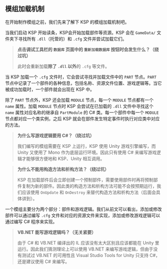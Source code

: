 ## 模组加载机制

在开始制作模组之前，我们先来了解下 KSP 的模组加载机制吧。

当我们启动 KSP 开始读条，KSP会开始加载部件等资源。KSP 会在 `GameData/` 文件夹下寻找所有 `.dll`（托管的）和 `.cfg` 文件并尝试加载它们。

> **点击调试工具栏的 `数据库` 页面中的 `重新加载数据库` 按钮时会发生什么？（绕过坑）**
>
> 此时会重新加载**除了 `.dll` 以外**的 `.cfg` 等文件。

当 KSP 加载一个 `.cfg` 文件时，它会尝试寻找并加载文件中的 `PART` 节点。`PART` 节点中记录了一个部件的各种信息，包括名称、资源文件位置、游戏逻辑等。当它被成功加载时，一个部件就会出现在 KSP 中。

除了 `PART` 节点外，KSP 还会加载 `MODULE` 节点，每一个 `MODULE` 节点都有一个 `name` 属性。加载 `MODULE` 节点时 KSP 会尝试在已加载的 `.dll` 文件中寻找这个 `name` 属性对应名称的继承自 `PartModule` 的 C# 类。每一个部件中每一个 `MODULE` 节点都对应一个类实例，之后 KSP 就会在部件发生特定事件时执行对应类中对应的方法。

> **为什么写游戏逻辑要用 C#？（绕过坑）**
>
> 我们编写的模组需要在 KSP 上运行，KSP 使用 Unity 游戏引擎编写，而 Unity 又使用了 Mono 作为底层运行环境。因此只有使用 C# 来编写游戏逻辑才能够很方便地和 KSP、Unity 相互调用。

> **为什么不能用构造方法和析构方法？（绕过坑）**
>
> KSP 在加载部件后会立即创建一个预制部件，需要使用部件时再将预制部件复制为新的部件。因此类的构造方法和析构方法可能不会按预期运行，我们应该使用 `OnUpdate` 和 `OnDestroy` 来替代构造方法和析构方法（后面会具体讲到）。

一个模组主要分为两个部分：部件和游戏逻辑。我们从前文可以看出，添加或修改部件可以通过编写 `.cfg` 文件和对应的资源文件来实现，添加或修改游戏逻辑可以通过编写 C# 程序来实现。

> **VB.NET 能写游戏逻辑吗？（无关紧要）**
>
> 由于 C# 和 VB.NET 编译出的 IL 应该没有太大区别且应该都能在 Unity 里运行。因此我们猜测理论上可以使用 VB.NET 来编写游戏逻辑，但由于没有测试过 VB.NET 的可用性且 Visual Studio Tools for Unity 只支持 C#，还是建议使用 C# 来编写。
